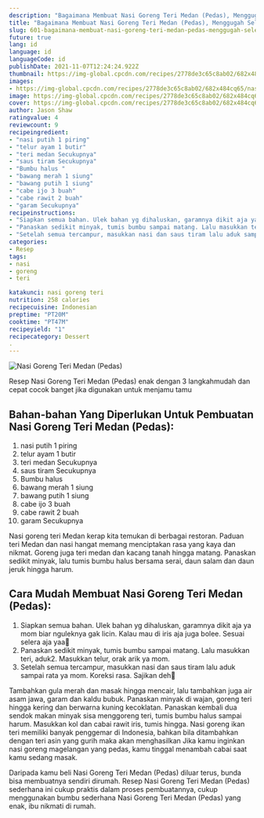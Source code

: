 ```yaml
---
description: "Bagaimana Membuat Nasi Goreng Teri Medan (Pedas), Menggugah Selera"
title: "Bagaimana Membuat Nasi Goreng Teri Medan (Pedas), Menggugah Selera"
slug: 601-bagaimana-membuat-nasi-goreng-teri-medan-pedas-menggugah-selera
future: true
lang: id
language: id
languageCode: id
publishDate: 2021-11-07T12:24:24.922Z 
thumbnail: https://img-global.cpcdn.com/recipes/2778de3c65c8ab02/682x484cq65/nasi-goreng-teri-medan-pedas-foto-resep-utama.png
images:
- https://img-global.cpcdn.com/recipes/2778de3c65c8ab02/682x484cq65/nasi-goreng-teri-medan-pedas-foto-resep-utama.png
image: https://img-global.cpcdn.com/recipes/2778de3c65c8ab02/682x484cq65/nasi-goreng-teri-medan-pedas-foto-resep-utama.png
cover: https://img-global.cpcdn.com/recipes/2778de3c65c8ab02/682x484cq65/nasi-goreng-teri-medan-pedas-foto-resep-utama.png
author: Jason Shaw
ratingvalue: 4
reviewcount: 9
recipeingredient:
- "nasi putih 1 piring"
- "telur ayam 1 butir"
- "teri medan Secukupnya"
- "saus tiram Secukupnya"
- "Bumbu halus "
- "bawang merah 1 siung"
- "bawang putih 1 siung"
- "cabe ijo 3 buah"
- "cabe rawit 2 buah"
- "garam Secukupnya"
recipeinstructions:
- "Siapkan semua bahan. Ulek bahan yg dihaluskan, garamnya dikit aja ya mom biar nguleknya gak licin. Kalau mau di iris aja juga bolee. Sesuai selera aja yaa🙂"
- "Panaskan sedikit minyak, tumis bumbu sampai matang. Lalu masukkan teri, aduk2. Masukkan telur, orak arik ya mom."
- "Setelah semua tercampur, masukkan nasi dan saus tiram lalu aduk sampai rata ya mom. Koreksi rasa. Sajikan deh🤗"
categories:
- Resep
tags:
- nasi
- goreng
- teri

katakunci: nasi goreng teri 
nutrition: 258 calories
recipecuisine: Indonesian
preptime: "PT20M"
cooktime: "PT47M"
recipeyield: "1"
recipecategory: Dessert
. 
---
```



![Nasi Goreng Teri Medan (Pedas)](https://img-global.cpcdn.com/recipes/2778de3c65c8ab02/682x484cq65/nasi-goreng-teri-medan-pedas-foto-resep-utama.png)

Resep Nasi Goreng Teri Medan (Pedas)  enak dengan 3 langkahmudah dan cepat cocok banget jika digunakan untuk menjamu tamu

<!--inarticleads1-->

## Bahan-bahan Yang Diperlukan Untuk Pembuatan Nasi Goreng Teri Medan (Pedas):

1. nasi putih 1 piring
1. telur ayam 1 butir
1. teri medan Secukupnya
1. saus tiram Secukupnya
1. Bumbu halus 
1. bawang merah 1 siung
1. bawang putih 1 siung
1. cabe ijo 3 buah
1. cabe rawit 2 buah
1. garam Secukupnya

Nasi goreng teri Medan kerap kita temukan di berbagai restoran. Paduan teri Medan dan nasi hangat memang menciptakan rasa yang kaya dan nikmat. Goreng juga teri medan dan kacang tanah hingga matang. Panaskan sedikit minyak, lalu tumis bumbu halus bersama serai, daun salam dan daun jeruk hingga harum. 

<!--inarticleads2-->

## Cara Mudah Membuat Nasi Goreng Teri Medan (Pedas):

1. Siapkan semua bahan. Ulek bahan yg dihaluskan, garamnya dikit aja ya mom biar nguleknya gak licin. Kalau mau di iris aja juga bolee. Sesuai selera aja yaa🙂
1. Panaskan sedikit minyak, tumis bumbu sampai matang. Lalu masukkan teri, aduk2. Masukkan telur, orak arik ya mom.
1. Setelah semua tercampur, masukkan nasi dan saus tiram lalu aduk sampai rata ya mom. Koreksi rasa. Sajikan deh🤗


Tambahkan gula merah dan masak hingga mencair, lalu tambahkan juga air asam jawa, garam dan kaldu bubuk. Panaskan minyak di wajan, goreng teri hingga kering dan berwarna kuning kecoklatan. Panaskan kembali dua sendok makan minyak sisa menggoreng teri, tumis bumbu halus sampai harum. Masukkan kol dan cabai rawit iris, tumis hingga. Nasi goreng ikan teri memiliki banyak penggemar di Indonesia, bahkan bila ditambahkan dengan teri asin yang gurih maka akan menghasilkan Jika kamu inginkan nasi goreng magelangan yang pedas, kamu tinggal menambah cabai saat kamu sedang masak. 

Daripada kamu beli  Nasi Goreng Teri Medan (Pedas)  diluar terus, bunda  bisa membuatnya sendiri dirumah. Resep  Nasi Goreng Teri Medan (Pedas)  sederhana ini cukup praktis dalam proses pembuatannya, cukup menggunakan bumbu sederhana  Nasi Goreng Teri Medan (Pedas)  yang enak, ibu nikmati di rumah.
